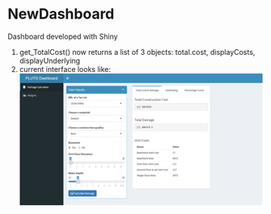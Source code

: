 # NewDashboard
Dashboard developed with Shiny
1. get_TotalCost() now returns a list of 3 objects: total.cost, displayCosts, displayUnderlying
2. current interface looks like:
![Alt text](https://github.com/IcoffeeRZ/NewDashboard/blob/master/shinyapp1.png?raw=true "Dashboard Screenshot")
